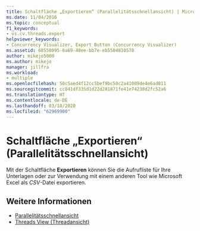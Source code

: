 ```yaml
---
title: Schaltfläche „Exportieren“ (Parallelitätsschnellansicht) | Microsoft-Dokumentation
ms.date: 11/04/2016
ms.topic: conceptual
f1_keywords:
- vs.cv.threads.export
helpviewer_keywords:
- Concurrency Visualizer, Export Button (Concurrency Visualizer)
ms.assetid: 68550095-8a69-48ee-bb7e-eb5504810578
author: mikejo5000
ms.author: mikejo
manager: jillfra
ms.workload:
- multiple
ms.openlocfilehash: 50c5aed4f12cc5bef9bc50c2a41009de4e6ad811
ms.sourcegitcommit: cc841df335d1d22d281871fe41e74238d2fc52a6
ms.translationtype: HT
ms.contentlocale: de-DE
ms.lasthandoff: 03/18/2020
ms.locfileid: "62969900"
---
```

# <a name="export-button-concurrency-visualizer"></a>Schaltfläche „Exportieren“ (Parallelitätsschnellansicht)
Mit der Schaltfläche **Exportieren** können Sie die Aufrufliste für Ihre Unterlagen oder zur Verwendung mit einem anderen Tool wie Microsoft Excel als *CSV*-Datei exportieren.

## <a name="see-also"></a>Weitere Informationen
- [Parallelitätsschnellansicht](../profiling/concurrency-visualizer.md)
- [Threads View (Threadansicht)](../profiling/threads-view-parallel-performance.md)